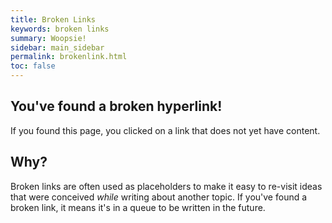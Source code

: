 ```yaml
---
title: Broken Links
keywords: broken links
summary: Woopsie!
sidebar: main_sidebar
permalink: brokenlink.html
toc: false
---
```


## You've found a broken hyperlink!

If you found this page, you clicked on a link that does not yet have content.

## Why?

Broken links are often used as placeholders to make it easy to re-visit ideas that were conceived _while_ writing about another topic.  If you've found a broken link, it means it's in a queue to be written in the future.
